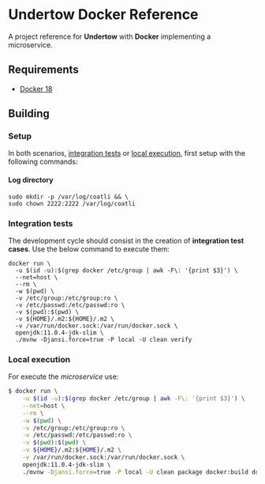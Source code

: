 # Undertow Docker Reference

A project reference for **Undertow** with **Docker** implementing a microservice.

## Requirements

  - [Docker 18](https://docs.docker.com/v18.09/install/)

## Building

### Setup

In both scenarios, [integration tests](#integration-tests) or [local execution](#local-execution), first setup with the following commands:

#### Log directory

```shell
sudo mkdir -p /var/log/coatli && \
sudo chown 2222:2222 /var/log/coatli
```

### Integration tests

The development cycle should consist in the creation of **integration test cases**. Use the below command to execute them:

```shell
docker run \
  -u $(id -u):$(grep docker /etc/group | awk -F\: '{print $3}') \
  --net=host \
  --rm \
  -w $(pwd) \
  -v /etc/group:/etc/group:ro \
  -v /etc/passwd:/etc/passwd:ro \
  -v $(pwd):$(pwd) \
  -v ${HOME}/.m2:${HOME}/.m2 \
  -v /var/run/docker.sock:/var/run/docker.sock \
  openjdk:11.0.4-jdk-slim \
  ./mvnw -Djansi.force=true -P local -U clean verify
```

### Local execution

For execute the _microservice_ use:

```bash
$ docker run \
    -u $(id -u):$(grep docker /etc/group | awk -F\: '{print $3}') \
    --net=host \
    --rm \
    -w $(pwd) \
    -v /etc/group:/etc/group:ro \
    -v /etc/passwd:/etc/passwd:ro \
    -v $(pwd):$(pwd) \
    -v ${HOME}/.m2:${HOME}/.m2 \
    -v /var/run/docker.sock:/var/run/docker.sock \
    openjdk:11.0.4-jdk-slim \
    ./mvnw -Djansi.force=true -P local -U clean package docker:build docker:start
```

